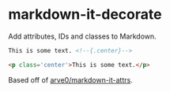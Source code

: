 # markdown-it-decorate

Add attributes, IDs and classes to Markdown.

```md
This is some text. <!--{.center}-->
```

```html
<p class='center'>This is some text.</p>
```

Based off of [arve0/markdown-it-attrs](https://github.com/arve0/markdown-it-attrs).
